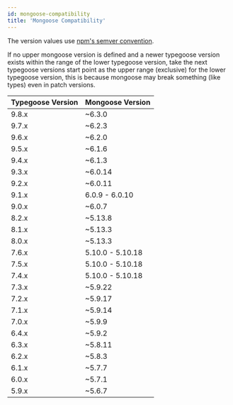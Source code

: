 ```yaml
---
id: mongoose-compatibility
title: 'Mongoose Compatibility'
---
```


The version values use [npm's semver convention](https://www.npmjs.com/package/semver).

If no upper mongoose version is defined and a newer typegoose version exists within the range of the lower typegoose version, take the next typegoose versions start point as the upper range (exclusive) for the lower typegoose version, this is because mongoose may break something (like types) even in patch versions.

| Typegoose Version | Mongoose Version |
| ----------------- | ---------------- |
| 9.8.x             | ~6.3.0           |
| 9.7.x             | ~6.2.3           |
| 9.6.x             | ~6.2.0           |
| 9.5.x             | ~6.1.6           |
| 9.4.x             | ~6.1.3           |
| 9.3.x             | ~6.0.14          |
| 9.2.x             | ~6.0.11          |
| 9.1.x             | 6.0.9 - 6.0.10   |
| 9.0.x             | ~6.0.7           |
| 8.2.x             | ~5.13.8          |
| 8.1.x             | ~5.13.3          |
| 8.0.x             | ~5.13.3          |
| 7.6.x             | 5.10.0 - 5.10.18 |
| 7.5.x             | 5.10.0 - 5.10.18 |
| 7.4.x             | 5.10.0 - 5.10.18 |
| 7.3.x             | ~5.9.22          |
| 7.2.x             | ~5.9.17          |
| 7.1.x             | ~5.9.14          |
| 7.0.x             | ~5.9.9           |
| 6.4.x             | ~5.9.2           |
| 6.3.x             | ~5.8.11          |
| 6.2.x             | ~5.8.3           |
| 6.1.x             | ~5.7.7           |
| 6.0.x             | ~5.7.1           |
| 5.9.x             | ~5.6.7           |
